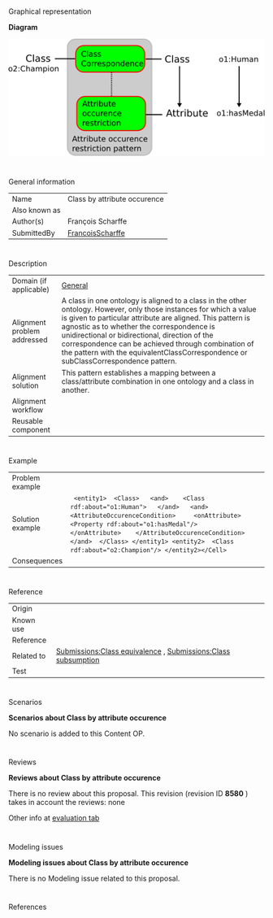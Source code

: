 # 

 Graphical representation



__Diagram__ 





[![Image:Class-by-attribute-occurence.png](images/c/c8/Class-by-attribute-occurence.png)](../Image/Class-by-attribute-occurence.png "Image:Class-by-attribute-occurence.png")





# 

 General information




|  |  |
| --- | --- |
|  Name  |  Class by attribute occurence  |
|  Also known as  |  |
|  Author(s)  |  François Scharffe  |
|  SubmittedBy  | [FrancoisScharffe](../User/FrancoisScharffe "User:FrancoisScharffe")  |



  





# 

 Description




|  |  |
| --- | --- |
|  Domain (if applicable)  | [General](http://ontologydesignpatterns.org/wiki/index.php?title=General&action=edit&redlink=1 "General (not yet written)")  |
|  Alignment problem addressed  |  A class in one ontology is aligned to a class in the other ontology. However, only those instances for which a value is given to particular attribute are aligned. This pattern is agnostic as to whether the correspondence is unidirectional or bidirectional, direction of the correspondence can be achieved through combination of the pattern with the equivalentClassCorrespondence or subClassCorrespondence  pattern.  |
|  Alignment solution  |  This pattern establishes a mapping between a class/attribute combination in one  ontology and a class in another.  |
|  Alignment workflow  |  |
|  Reusable component  |  |



  





# 

 Example




|  |  |
| --- | --- |
|  Problem example  |  |
|  Solution example  |  <Cell> ``` <entity1>  <Class>   <and>    <Class rdf:about="o1:Human">   </and>   <and>    <AttributeOccurenceCondition>     <onAttribute>      <Property rdf:about="o1:hasMedal"/>     </onAttribute>    </AttributeOccurenceCondition>   </and>  </Class> </entity1> <entity2>  <Class rdf:about="o2:Champion"/> </entity2></Cell>``` |
|  Consequences  |  |



  





# 

 Reference




|  |  |
| --- | --- |
|  Origin  |  |
|  Known use  |  |
|  Reference  |  |
|  Related to  | [Submissions:Class equivalence](../Submissions/Class_equivalence "Submissions:Class equivalence")  , [Submissions:Class subsumption](../Submissions/Class_subsumption "Submissions:Class subsumption")  |
|  Test  |  |



  





# 

 Scenarios




__Scenarios about Class by attribute occurence__ 


 No scenario is added to this Content OP.
 




# 

 Reviews




__Reviews about Class by attribute occurence__ 


 There is no review about this proposal.
This revision (revision ID
 __8580__ 
 ) takes in account the reviews: none
 



 Other info at
 [evaluation tab](http://ontologydesignpatterns.org/wiki/index.php?title=Submissions:Class_by_attribute_occurence&action=evaluation "http://ontologydesignpatterns.org/wiki/index.php?title=Submissions:Class_by_attribute_occurence&action=evaluation") 





  





# 

 Modeling issues




__Modeling issues about Class by attribute occurence__ 


 There is no Modeling issue related to this proposal.
 




  





# 

 References